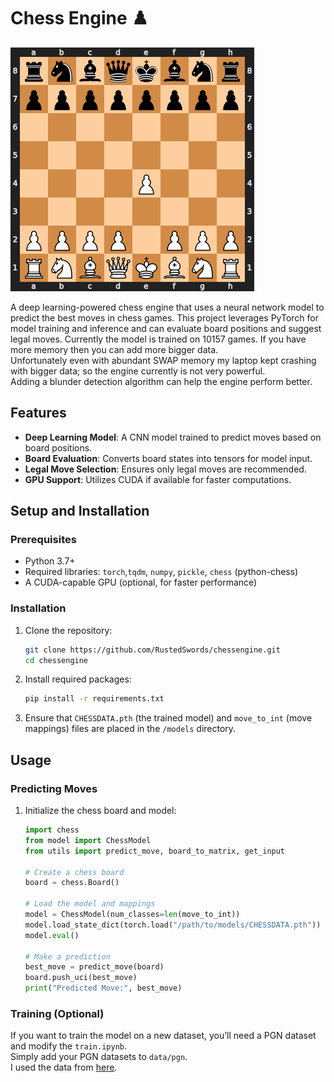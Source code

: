 # Chess Engine :chess_pawn:
![](chess_game.gif)

A deep learning-powered chess engine that uses a neural network model to predict the best moves in chess games. This project leverages PyTorch for model training and inference and can evaluate board positions and suggest legal moves. Currently the model is trained on 10157 games. If you have more memory then you can add more bigger data.\
Unfortunately even with abundant SWAP memory my laptop kept crashing with bigger data; so the engine currently is not very powerful.\
Adding a blunder detection algorithm can help the engine perform better.

## Features

- **Deep Learning Model**: A CNN model trained to predict moves based on board positions.
- **Board Evaluation**: Converts board states into tensors for model input.
- **Legal Move Selection**: Ensures only legal moves are recommended.
- **GPU Support**: Utilizes CUDA if available for faster computations.

## Setup and Installation

### Prerequisites

- Python 3.7+
- Required libraries: `torch`,`tqdm`, `numpy`, `pickle`, `chess` (python-chess)
- A CUDA-capable GPU (optional, for faster performance)

### Installation

1. Clone the repository:

    ```bash
    git clone https://github.com/RustedSwords/chessengine.git
    cd chessengine
    ```

2. Install required packages:

    ```bash
    pip install -r requirements.txt
    ```

3. Ensure that `CHESSDATA.pth` (the trained model) and `move_to_int` (move mappings) files are placed in the `/models` directory.

## Usage

### Predicting Moves

1. Initialize the chess board and model:

    ```python
    import chess
    from model import ChessModel
    from utils import predict_move, board_to_matrix, get_input

    # Create a chess board
    board = chess.Board()

    # Load the model and mappings
    model = ChessModel(num_classes=len(move_to_int))
    model.load_state_dict(torch.load("/path/to/models/CHESSDATA.pth"))
    model.eval()

    # Make a prediction
    best_move = predict_move(board)
    board.push_uci(best_move)
    print("Predicted Move:", best_move)
    ```

### Training (Optional)

If you want to train the model on a new dataset, you’ll need a PGN dataset and modify the `train.ipynb`. \
Simply add your PGN datasets to `data/pgn`.\
I used the data from [here](https://theweekinchess.com/twic).
